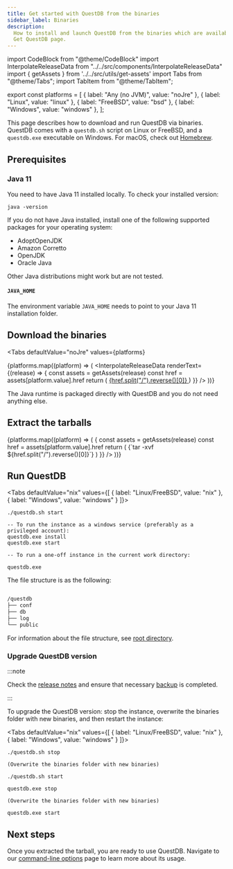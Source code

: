 ```yaml
---
title: Get started with QuestDB from the binaries
sidebar_label: Binaries
description:
  How to install and launch QuestDB from the binaries which are available on the
  Get QuestDB page.
---
```


import CodeBlock from "@theme/CodeBlock"
import InterpolateReleaseData from "../../src/components/InterpolateReleaseData"
import { getAssets } from '../../src/utils/get-assets'
import Tabs from "@theme/Tabs";
import TabItem from "@theme/TabItem";

export const platforms = [
  { label: "Any (no JVM)", value: "noJre" },
  { label: "Linux", value: "linux" },
  { label: "FreeBSD", value: "bsd" },
  { label: "Windows", value: "windows" },
];

This page describes how to download and run QuestDB via binaries. QuestDB comes with a `questdb.sh` script on Linux or FreeBSD, and a `questdb.exe` executable on Windows. For macOS, check out [Homebrew](/docs/get-started/homebrew).

## Prerequisites

### Java 11

You need to have Java 11 installed locally. To check your installed version:

```shell
java -version
```

If you do not have Java installed, install one of the following supported packages for your operating system:

- AdoptOpenJDK
- Amazon Corretto
- OpenJDK
- Oracle Java

Other Java distributions might work but are not tested.

#### `JAVA_HOME`

The environment variable `JAVA_HOME` needs to point to your Java 11 installation
folder.

## Download the binaries

<!-- prettier-ignore-start -->

<Tabs
  defaultValue="noJre"
  values={platforms}
>
  {platforms.map((platform) => (
    <TabItem key={platform} value={platform.value}>
      <InterpolateReleaseData
        renderText={(release) => {
          const assets = getAssets(release)
          const href = assets[platform.value].href
          return (
            <a href={href} rel="noopener noreferrer" target="_blank">
              {href.split("/").reverse()[0]}
            </a>
          )
        }}
      />
    </TabItem>
  ))}
</Tabs>

<!-- prettier-ignore-end -->

The Java runtime is packaged directly with QuestDB and you do not need anything else.

## Extract the tarballs

<!-- prettier-ignore-start -->

<Tabs defaultValue="noJre" values={platforms}>
  {platforms.map((platform) => (
    <TabItem key={platform} value={platform.value}>
      <InterpolateReleaseData
        renderText={(release) => {
          const assets = getAssets(release)
          const href = assets[platform.value].href
          return (
            <CodeBlock className="language-shell">
              {`tar -xvf ${href.split("/").reverse()[0]}`}
            </CodeBlock>
          )
        }}
      />
    </TabItem>
  ))}
</Tabs>

<!-- prettier-ignore-end -->

## Run QuestDB

<!-- prettier-ignore-start -->

<Tabs defaultValue="nix"
values={[
  { label: "Linux/FreeBSD", value: "nix" },
  { label: "Windows", value: "windows" }
]}>

<!-- prettier-ignore-end -->

<TabItem value="nix">


```shell
./questdb.sh start
```

</TabItem>


<TabItem value="windows">


```shell
-- To run the instance as a windows service (preferably as a privileged account):
questdb.exe install
questdb.exe start

-- To run a one-off instance in the current work directory:

questdb.exe
```

</TabItem>


</Tabs>

The file structure is as the following:

```bash

/questdb
├── conf
├── db
├── log
└── public
```

For information about the file structure, see
[root directory](/docs/concept/root-directory-structure/).


### Upgrade QuestDB version

:::note

Check the [release notes](https://github.com/questdb/questdb/releases) and ensure
that necessary [backup](/docs/operations/backup/) is completed.

:::

To upgrade the QuestDB version: stop the instance, overwrite the binaries folder with new binaries, and then restart the instance:

<!-- prettier-ignore-start -->

<Tabs defaultValue="nix"
values={[
  { label: "Linux/FreeBSD", value: "nix" },
  { label: "Windows", value: "windows" }
]}>

<!-- prettier-ignore-end -->

<TabItem value="nix">


```shell
./questdb.sh stop

(Overwrite the binaries folder with new binaries)

./questdb.sh start
```

</TabItem>


<TabItem value="windows">


```shell
questdb.exe stop

(Overwrite the binaries folder with new binaries)

questdb.exe start
```

</TabItem>


</Tabs>


## Next steps

Once you extracted the tarball, you are ready to use QuestDB. Navigate to our
[command-line options](/docs/reference/command-line-options) page to learn more
about its usage.
